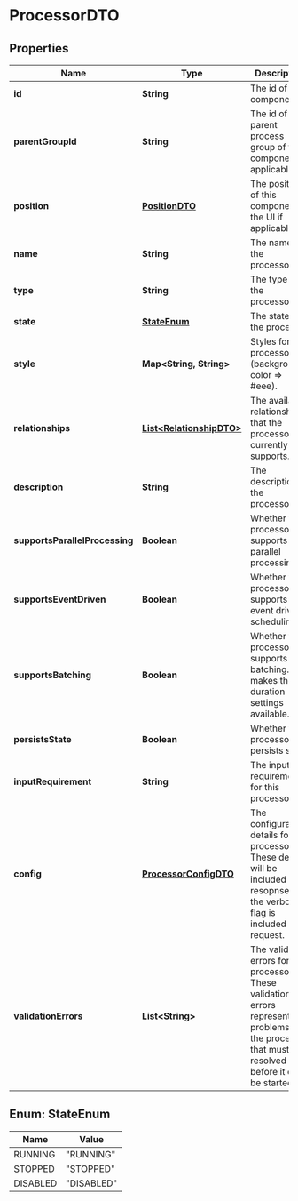 
# ProcessorDTO

## Properties
Name | Type | Description | Notes
------------ | ------------- | ------------- | -------------
**id** | **String** | The id of the component. |  [optional]
**parentGroupId** | **String** | The id of parent process group of this component if applicable. |  [optional]
**position** | [**PositionDTO**](PositionDTO.md) | The position of this component in the UI if applicable. |  [optional]
**name** | **String** | The name of the processor. |  [optional]
**type** | **String** | The type of the processor. |  [optional]
**state** | [**StateEnum**](#StateEnum) | The state of the processor |  [optional]
**style** | **Map&lt;String, String&gt;** | Styles for the processor (background-color &#x3D;&gt; #eee). |  [optional]
**relationships** | [**List&lt;RelationshipDTO&gt;**](RelationshipDTO.md) | The available relationships that the processor currently supports. |  [optional]
**description** | **String** | The description of the processor. |  [optional]
**supportsParallelProcessing** | **Boolean** | Whether the processor supports parallel processing. |  [optional]
**supportsEventDriven** | **Boolean** | Whether the processor supports event driven scheduling. |  [optional]
**supportsBatching** | **Boolean** | Whether the processor supports batching. This makes the run duration settings available. |  [optional]
**persistsState** | **Boolean** | Whether the processor persists state. |  [optional]
**inputRequirement** | **String** | The input requirement for this processor. |  [optional]
**config** | [**ProcessorConfigDTO**](ProcessorConfigDTO.md) | The configuration details for the processor. These details will be included in a resopnse if the verbose flag is included in a request. |  [optional]
**validationErrors** | **List&lt;String&gt;** | The validation errors for the processor. These validation errors represent the problems with the processor that must be resolved before it can be started. |  [optional]


<a name="StateEnum"></a>
## Enum: StateEnum
Name | Value
---- | -----
RUNNING | &quot;RUNNING&quot;
STOPPED | &quot;STOPPED&quot;
DISABLED | &quot;DISABLED&quot;




